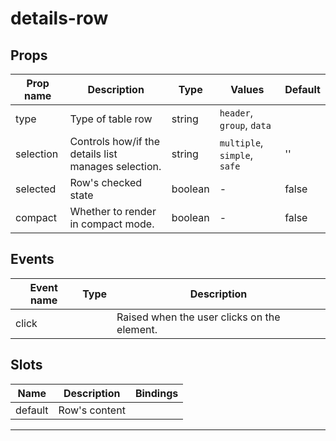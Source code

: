 # details-row

## Props

| Prop name | Description                                         | Type    | Values                       | Default |
| --------- | --------------------------------------------------- | ------- | ---------------------------- | ------- |
| type      | Type of table row                                   | string  | `header`, `group`, `data`    |         |
| selection | Controls how/if the details list manages selection. | string  | `multiple`, `simple`, `safe` | ''      |
| selected  | Row's checked state                                 | boolean | -                            | false   |
| compact   | Whether to render in compact mode.                  | boolean | -                            | false   |

## Events

| Event name | Type | Description                                 |
| ---------- | ---- | ------------------------------------------- |
| click      |      | Raised when the user clicks on the element. |

## Slots

| Name    | Description   | Bindings |
| ------- | ------------- | -------- |
| default | Row's content |          |

---
